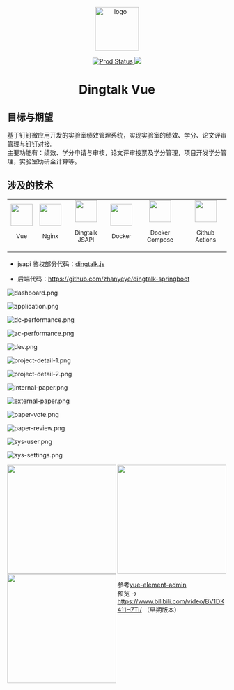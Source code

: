 <p align="center">
  <img width="100" src="https://i.loli.net/2020/11/12/8pP5y6eHwX1VfLd.png" alt="logo"></p>
<p align="center">
  <a href="https://github.com/zhanyeye/dingtalk-vue/actions?query=workflow%3AProd">
    <img src="https://github.com/zhanyeye/dingtalk-vue/workflows/Prod/badge.svg" alt="Prod Status">
  </a>
  <a href="https://github.com/zhanyeye/dingtalk-vue/actions?query=workflow%3ATest"> 
    <img src="https://github.com/zhanyeye/dingtalk-vue/workflows/Test/badge.svg">
  </a>
</p>


<h1 align="center">Dingtalk Vue</h1>

## 目标与期望

基于钉钉微应用开发的实验室绩效管理系统，实现实验室的绩效、学分、论文评审管理与钉钉对接。  
主要功能有：绩效、学分申请与审核，论文评审投票及学分管理，项目开发学分管理，实验室助研金计算等。

## 涉及的技术

<table>
  <tbody>
    <tr>
      <td align="center" valign="middle">
        <a href="https://vuejs.org" target="_blank">
          <img width="50px" src="https://i.loli.net/2021/01/06/gb8fl3B9hwvm2PZ.png">
        </a>
        <p>
          <sub>Vue</sub>
        </p>
      </td>
      <td align="center" valign="middle">
        <a href="https://nginx.org/en/docs/">
          <img width="50px" src="https://i.loli.net/2021/01/06/S3N8E9xHfvb4hsC.png">
        </a>
        <p>
          <sub>Nginx</sub>
        </p>
      </td>
      <td align="center" valign="middle">
        <a href="https://ding-doc.dingtalk.com/doc#/dev/swk0bg" target="_blank">
          <img width="50px" src="https://i.loli.net/2020/11/13/DVpc9nF2JToQyHg.png">
        </a>
        <p>
          <sub>Dingtalk JSAPI</sub>
        </p>
      </td>
      <td align="center" valign="middle">
        <a href="https://docs.docker.com/" target="_blank">
          <img width="50px" src="https://i.loli.net/2020/11/13/27eyNzt698aoilM.png">
        </a>
        <p>
          <sub>Docker</sub>
        </p>
      </td>
      <td align="center" valign="middle">
        <a href="https://docs.docker.com/compose/" target="_blank">
          <img width="50px" src="https://i.loli.net/2020/11/13/TcewOXGMWHLiNtE.jpg">
        </a>
        <p>
          <sub>Docker Compose</sub>
        </p>
      </td>
      <td align="center" valign="middle">
        <a href="https://github.com/features/actions" target="_blank">
          <img width="50px" src="https://i.loli.net/2021/01/06/EcsNSzQZl2TPyB6.png">
        </a>
        <p>
          <sub>Github Actions</sub>
        </p>
      </td>
    </tr>
  </tbody>
</table>

+ jsapi 鉴权部分代码：[dingtalk.js](https://github.com/zhanyeye/dingtalk-vue/blob/master/src/utils/dingtalk.js)

+ 后端代码：https://github.com/zhanyeye/dingtalk-springboot

![dashboard.png](https://i.loli.net/2021/01/11/LaSl2o4r8nNfIce.png)

![application.png](https://i.loli.net/2021/01/11/cR5Is784ijBrGD6.png)

![dc-performance.png](https://i.loli.net/2021/01/11/FtAC8vXzpsLOd5P.png)

![ac-performance.png](https://i.loli.net/2021/01/11/5feZ8Fq9orXByjW.png)

![dev.png](https://i.loli.net/2021/01/11/dCVWusnbYPhSy6t.png)

![project-detail-1.png](https://i.loli.net/2021/01/11/w8Tr7lUkK1pOaL9.png)

![project-detail-2.png](https://i.loli.net/2021/01/11/UihclBsEJA5wZab.png)

![internal-paper.png](https://i.loli.net/2021/01/11/9DGUjCxaEtwLiXB.png)

![external-paper.png](https://i.loli.net/2021/01/11/q9o5SJebyzXTnxc.png)

![paper-vote.png](https://i.loli.net/2021/01/11/tw93lMKudijVUoC.png)

![paper-review.png](https://i.loli.net/2021/01/11/BOLgIvl83eGtkEp.png)

![sys-user.png](https://i.loli.net/2021/01/11/Tj58pg2qlW4ROtu.png)

![sys-settings.png](https://i.loli.net/2021/01/11/6vDWPdhtonur4Tf.png)

<img align="left" width="250" height="auto" src="https://i.loli.net/2020/12/12/j4s6RKzX7JTqyiM.png"/> 
<img align="left" width="250" height="auto" src="https://i.loli.net/2020/12/12/FTiDv3c1HGk5eKM.png"/> 
<img align="center" width="250" height="auto" src="https://i.loli.net/2020/12/12/GqWDFnU4dLmwXa7.png"/> 



参考[vue-element-admin](https://github.com/PanJiaChen/vue-element-admin)  
预览 -> https://www.bilibili.com/video/BV1DK411H7Ti/  （早期版本）
